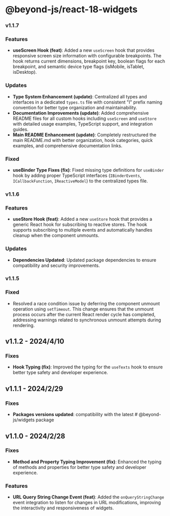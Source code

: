 # @beyond-js/react-18-widgets

### v1.1.7

### Features

-   **useScreen Hook (feat)**: Added a new `useScreen` hook that provides responsive screen size information with
    configurable breakpoints. The hook returns current dimensions, breakpoint key, boolean flags for each breakpoint,
    and semantic device type flags (isMobile, isTablet, isDesktop).

### Updates

-   **Type System Enhancement (update)**: Centralized all types and interfaces in a dedicated `types.ts` file with
    consistent "I" prefix naming convention for better type organization and maintainability.
-   **Documentation Improvements (update)**: Added comprehensive README files for all custom hooks including `useScreen`
    and `useStore` with detailed usage examples, TypeScript support, and integration guides.
-   **Main README Enhancement (update)**: Completely restructured the main README.md with better organization, hook
    categories, quick examples, and comprehensive documentation links.

### Fixed

-   **useBinder Type Fixes (fix)**: Fixed missing type definitions for `useBinder` hook by adding proper TypeScript
    interfaces (`IBinderEvents`, `ICallbackFunction`, `IReactiveModel`) to the centralized types file.

### v1.1.6

### Features

-   **useStore Hook (feat)**: Added a new `useStore` hook that provides a generic React hook for subscribing to reactive
    stores. The hook supports subscribing to multiple events and automatically handles cleanup when the component
    unmounts.

### Updates

-   **Dependencies Updated**: Updated package dependencies to ensure compatibility and security improvements.

### v1.1.5

### Fixed

-   Resolved a race condition issue by deferring the component unmount operation using `setTimeout`. This change ensures
    that the unmount process occurs after the current React render cycle has completed, addressing warnings related to
    synchronous unmount attempts during rendering.

## v1.1.2 - 2024/4/10

### Fixes

-   **Hook Typing (fix)**: Improved the typing for the `useTexts` hook to ensure better type safety and developer
    experience.

## v1.1.1 - 2024/2/29

### Fixes

-   **Packages versions updated**: compatibility with the latest # @beyond-js/widgets package

## v1.1.0 - 2024/2/28

### Fixes

-   **Method and Property Typing Improvement (fix)**: Enhanced the typing of methods and properties for better type
    safety and developer experience.

### Features

-   **URL Query String Change Event (feat)**: Added the `onQueryStringChange` event integration to listen for changes in
    URL modifications, improving the interactivity and responsiveness of widgets.
